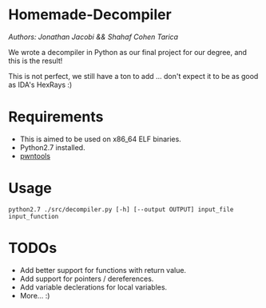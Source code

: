 # Homemade-Decompiler

*Authors: Jonathan Jacobi && Shahaf Cohen Tarica*

We wrote a decompiler in Python as our final project for our degree, and this is the result!

This is not perfect, we still have a ton to add ... don't expect it to be as good as IDA's HexRays :)

# Requirements

* This is aimed to be used on x86_64 ELF binaries.
* Python2.7 installed.
* [pwntools](https://github.com/Gallopsled/pwntools)

# Usage

`python2.7 ./src/decompiler.py [-h] [--output OUTPUT] input_file input_function`

# TODOs

* Add better support for functions with return value.
* Add support for pointers / dereferences.
* Add variable declerations for local variables.
* More... :)
 
